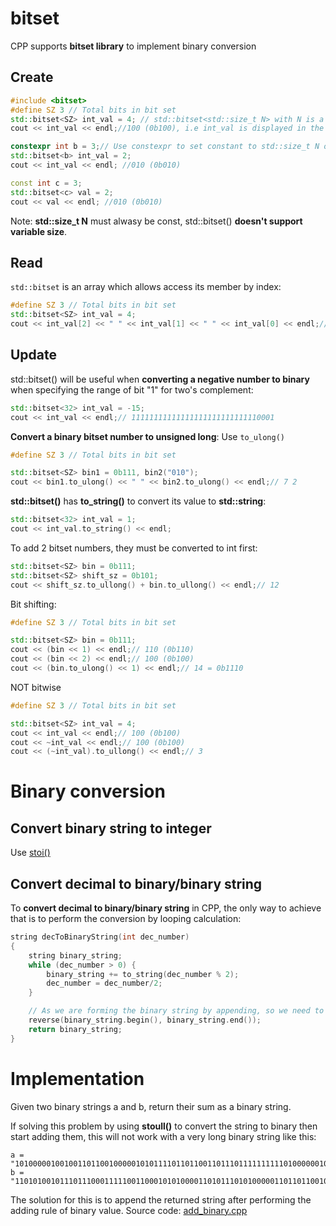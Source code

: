 # bitset
CPP supports **bitset library** to implement binary conversion
## Create
```cpp
#include <bitset>
#define SZ 3 // Total bits in bit set
std::bitset<SZ> int_val = 4; // std::bitset<std::size_t N> with N is a constant
cout << int_val << endl;//100 (0b100), i.e int_val is displayed in the binary format of SZ = 3 characters 

constexpr int b = 3;// Use constexpr to set constant to std::size_t N of std::bitset
std::bitset<b> int_val = 2;
cout << int_val << endl; //010 (0b010)

const int c = 3;
std::bitset<c> val = 2;
cout << val << endl; //010 (0b010)
```
Note: **std::size_t N** must alwasy be const, std::bitset() **doesn't support variable size**.
## Read
``std::bitset`` is an array which allows access its member by index:
```cpp
#define SZ 3 // Total bits in bit set
std::bitset<SZ> int_val = 4;
cout << int_val[2] << " " << int_val[1] << " " << int_val[0] << endl;// 1 0 0
```
## Update
std::bitset() will be useful when **converting a negative number to binary** when specifying the range of bit "1" for two's complement:
```cpp
std::bitset<32> int_val = -15;
cout << int_val << endl;// 11111111111111111111111111110001
```
**Convert a binary bitset number to unsigned long**: Use ``to_ulong()``
```cpp
#define SZ 3 // Total bits in bit set

std::bitset<SZ> bin1 = 0b111, bin2("010");
cout << bin1.to_ulong() << " " << bin2.to_ulong() << endl;// 7 2
```
**std::bitset()** has **to_string()** to convert its value to **std::string**:
```cpp
std::bitset<32> int_val = 1;
cout << int_val.to_string() << endl;
```
To add 2 bitset numbers, they must be converted to int first:
```cpp
std::bitset<SZ> bin = 0b111;
std::bitset<SZ> shift_sz = 0b101;
cout << shift_sz.to_ullong() + bin.to_ullong() << endl;// 12
```
Bit shifting:
```cpp
#define SZ 3 // Total bits in bit set

std::bitset<SZ> bin = 0b111;
cout << (bin << 1) << endl;// 110 (0b110)
cout << (bin << 2) << endl;// 100 (0b100)
cout << (bin.to_ulong() << 1) << endl;// 14 = 0b1110
```
NOT bitwise
```cpp
#define SZ 3 // Total bits in bit set

std::bitset<SZ> int_val = 4;
cout << int_val << endl;// 100 (0b100)
cout << ~int_val << endl;// 100 (0b100)
cout << (~int_val).to_ullong() << endl;// 3
```
# Binary conversion
## Convert binary string to integer
Use [stoi()](https://github.com/TranPhucVinh/Cplusplus/blob/master/Data%20structure/String/string%20API.md#stoi)
## Convert decimal to binary/binary string
To **convert decimal to binary/binary string** in CPP, the only way to achieve that is to perform the conversion by looping calculation:
```cpp
string decToBinaryString(int dec_number) 
{ 
    string binary_string;
    while (dec_number > 0) { 
        binary_string += to_string(dec_number % 2);
        dec_number = dec_number/2; 
    } 

    // As we are forming the binary string by appending, so we need to reverse it
    reverse(binary_string.begin(), binary_string.end());
    return binary_string;
} 
```
# Implementation
Given two binary strings a and b, return their sum as a binary string.

If solving this problem by using **stoull()** to convert the string to binary then start adding them, this will not work with a very long binary string like this:
```
a = "10100000100100110110010000010101111011011001101110111111111101000000101111001110001111100001101"
b = "110101001011101110001111100110001010100001101011101010000011011011001011101111001100000011011110011"
```
The solution for this is to append the returned string after performing the adding rule of binary value. Source code: [add_binary.cpp](add_binary.cpp)
